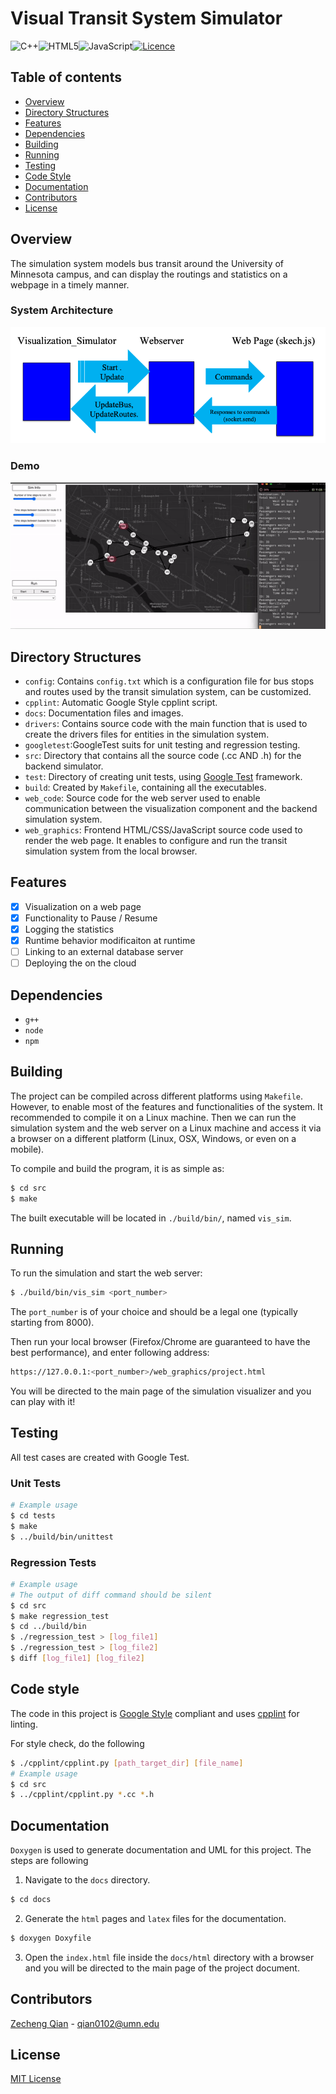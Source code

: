 # Visual Transit System Simulator

![C++](https://img.shields.io/badge/c++-%2300599C.svg?style=for-the-badge&logo=c%2B%2B&logoColor=white)![HTML5](https://img.shields.io/badge/html5-%23E34F26.svg?style=for-the-badge&logo=html5&logoColor=white)![JavaScript](https://img.shields.io/badge/javascript-%23323330.svg?style=for-the-badge&logo=javascript&logoColor=%23F7DF1E)[![Licence](https://img.shields.io/github/license/Ileriayo/markdown-badges?style=for-the-badge)](./LICENSE)

## Table of contents

- [Overview](#overview)
- [Directory Structures](#directory-structures)
- [Features](#features)
- [Dependencies](#dependencies)
- [Building](#building)
- [Running](#running)
- [Testing](#testing)
- [Code Style](#code-style)
- [Documentation](#documentation)
- [Contributors](#contributors)
- [License](#license)

## Overview

The simulation system models bus transit around the University of Minnesota campus, and can display the routings and statistics on a webpage in a timely manner.

### System Architecture

![](https://raw.githubusercontent.com/Aden-Q/blogImages/main/img/202203221857906.png)

### Demo

![demo](docs/images/demo.gif)

## Directory Structures

+ `config`: Contains `config.txt` which is a configuration file for bus stops and routes used by the transit simulation system, can be customized.
+ `cpplint`: Automatic Google Style cpplint script.
+ `docs`: Documentation files and images.
+ `drivers`: Contains source code with the main function that is used to create the drivers files for entities in the simulation system.
+ `googletest`:GoogleTest suits for unit testing and regression testing.
+ `src`: Directory that contains all the source code (.cc AND .h) for the backend simulator.
+ `test`: Directory of creating unit tests, using [Google Test](https://github.com/google/googletest) framework.
+ `build`: Created by `Makefile`, containing all the executables.
+ `web_code`: Source code for the web server used to enable communication between the visualization component and the backend simulation system.
+ `web_graphics`: Frontend HTML/CSS/JavaScript source code used to render the web page. It enables to configure and run the transit simulation system from the local browser.

## Features

- [X] Visualization on a web page
- [X] Functionality to Pause / Resume
- [X] Logging the statistics
- [X] Runtime behavior modificaiton at runtime
- [ ] Linking to an external database server
- [ ] Deploying the on the cloud

## Dependencies

+ `g++`
+ `node`
+ `npm`

## Building

The project can be compiled across different platforms using `Makefile`. However, to enable most of the features and functionalities of the system. It recommended to compile it on a Linux machine. Then we can run the simulation system and the web server on a Linux machine and access it via a browser on a different platform (Linux, OSX, Windows, or even on a mobile).

To compile and build the program, it is as simple as:

```bash
$ cd src
$ make
```

The built executable will be located in `./build/bin/`, named `vis_sim`.

## Running

To run the simulation and start the web server:

```bash
$ ./build/bin/vis_sim <port_number>
```

The `port_number` is of your choice and should be a legal one (typically starting from 8000).

Then run your local browser (Firefox/Chrome are guaranteed to have the best performance), and enter following address:

```bash
https://127.0.0.1:<port_number>/web_graphics/project.html
```

You will be directed to the main page of the simulation visualizer and you can play with it!

## Testing

All test cases are created with Google Test.

### Unit Tests

```bash
# Example usage
$ cd tests
$ make
$ ../build/bin/unittest
```

### Regression Tests

```bash
# Example usage
# The output of diff command should be silent
$ cd src
$ make regression_test
$ cd ../build/bin
$ ./regression_test > [log_file1]
$ ./regression_test > [log_file2]
$ diff [log_file1] [log_file2]
```

## Code style

The code in this project is [Google Style](https://google.github.io/styleguide/cppguide.html) compliant and uses [cpplint](https://github.com/google/styleguide/tree/gh-pages/cpplint) for linting.

For style check, do the following

```bash
$ ./cpplint/cpplint.py [path_target_dir] [file_name]
# Example usage
$ cd src
$ ../cpplint/cpplint.py *.cc *.h
```

## Documentation

`Doxygen` is used to generate documentation and UML for this project. The steps are following

1. Navigate to the `docs` directory.

```bash
$ cd docs
```

2. Generate the `html` pages and `latex` files for the documentation.

```bash
$ doxygen Doxyfile
```

3. Open the `index.html` file inside the `docs/html` directory with a browser and you will be directed to the main page of the project document.

## Contributors

[Zecheng Qian](https://aden-q.github.io/) - qian0102@umn.edu

## License

[MIT License](LICENSE)
